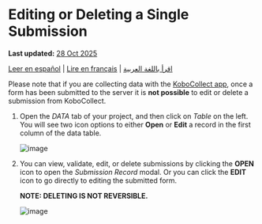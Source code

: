 # Editing or Deleting a Single Submission
**Last updated:** <a href="https://github.com/kobotoolbox/docs/blob/050dcc9c8bfb4c528208bbe886979999037f1554/source/howto_edit_single_submissions.md" class="reference">28 Oct 2025</a>

<a href="es/howto_edit_single_submissions.html">Leer en español</a> | <a href="fr/howto_edit_single_submissions.html">Lire en français</a> | <a href="ar/howto_edit_single_submissions.html">اقرأ باللغة العربية</a>

Please note that if you are collecting data with the [KoboCollect app](https://support.kobotoolbox.org/data_collection_kobocollect.html), once a form has been
    submitted to the server it is **not possible** to edit or delete a
    submission from KoboCollect.

1. Open the _DATA_ tab of your project, and then click on _Table_ on the left.
   You will see two icon options to either **Open** or **Edit** a record in the
   first column of the data table.

    ![image](/images/howto_edit_single_submissions/data.jpg)

2. You can view, validate, edit, or delete submissions by clicking the **OPEN**
   icon to open the _Submission Record_ modal. Or you can click the **EDIT**
   icon to go directly to editing the submitted form.

    **NOTE: DELETING IS NOT REVERSIBLE.**

    ![image](/images/howto_edit_single_submissions/edit.jpg)

